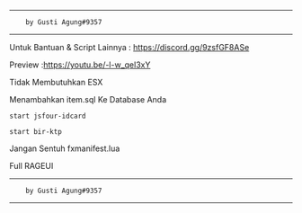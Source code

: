 ------------------------------------------------
		by Gusti Agung#9357
------------------------------------------------

Untuk Bantuan & Script Lainnya : https://discord.gg/9zsfGF8ASe

Preview :https://youtu.be/-l-w_qel3xY

Tidak Membutuhkan ESX

Menambahkan item.sql Ke Database Anda


``start jsfour-idcard``

``start bir-ktp``

Jangan Sentuh fxmanifest.lua

Full RAGEUI

------------------------------------------------
		by Gusti Agung#9357
------------------------------------------------
